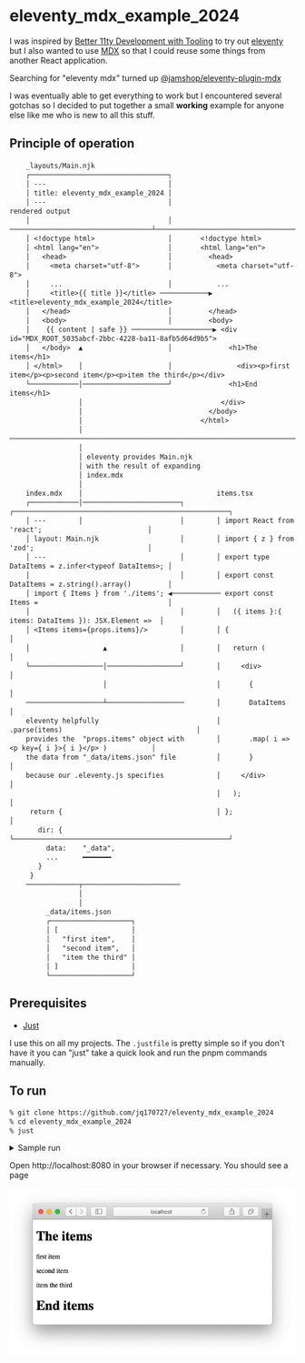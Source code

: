 # eleventy\_mdx\_example\_2024

I was inspired by [Better 11ty Development with Tooling](https://www.jetbrains.com/guide/javascript/tutorials/eleventy-tsx)
to try out [eleventy](https://www.11ty.dev) but I also wanted to use [MDX](https://mdxjs.com) so that I could reuse some
things from another React application.

Searching for "eleventy mdx" turned up [@jamshop/eleventy-plugin-mdx](https://github.com/jamshop/eleventy-plugin-mdx)

I was eventually able to get everything to work but I encountered several gotchas so I decided to put together
a small **working** example for anyone else like me who is new to all this stuff.


## Principle of operation

```
    _layouts/Main.njk
    ┌──────────────────────────────────┐
    │ ---                              │
    │ title: eleventy_mdx_example_2024 │                                   
    │ ---                              │                                    rendered output
    │                                  │       ───────────────────────────────────┴────────────────────────────────────────
    │ <!doctype html>                  │       <!doctype html>
    │ <html lang="en">                 │       <html lang="en">
    │   <head>                         │         <head>
    │     <meta charset="utf-8">       │           <meta charset="utf-8">
    │     ...                          │           ...
    │     <title>{{ title }}</title> ────────────▶ <title>eleventy_mdx_example_2024</title>
    │   </head>                        │         </head>
    │   <body>                         │         <body>
    │    {{ content | safe }} ────────────────────▶ <div id="MDX_ROOT_5035abcf-2bbc-4228-ba11-8afb5d64d9b5">
    │   </body>  ▲                     │              <h1>The items</h1>
    │ </html>    │                     │                <div><p>first item</p><p>second item</p><p>item the third</p></div>
    └────────────│─────────────────────┘              <h1>End items</h1>
                 │                                  </div>
                 │                               </body>
                 │                             </html>
                 │                             ────────────────────────────────────────────────────────────────────────────
                 │
                 │ eleventy provides Main.njk
                 │ with the result of expanding
                 │ index.mdx
                 │
    index.mdx    │                                 items.tsx
    ┌────────────│────────────────────────┐        ┌─────────────────────────────────────────────────────┐
    │ ---        │                        │        │ import React from 'react';                          │
    │ layout: Main.njk                    │        │ import { z } from 'zod';                            │
    │ ---                                 │        │ export type  DataItems = z.infer<typeof DataItems>; │
    │                                     │        │ export const DataItems = z.string().array()         │
    │ import { Items } from './items'; ◀──────────── export const Items =                                │
    │                                     │        │   ({ items }:{ items: DataItems }): JSX.Element =>  │
    │ <Items items={props.items}/>        │        │ {                                                   │
    │                  ▲                  │        │   return (                                          │
    └──────────────────│──────────────────┘        │     <div>                                           │
                       │                           │       {                                             │
    ───────────────────┴───────────────────        │       DataItems                                     │
    eleventy helpfully                             │       .parse(items)                                 │
    provides the  "props.items" object with        │       .map( i => <p key={ i }>{ i }</p> )           │
    the data from "_data/items.json" file          │       }                                             │
    because our .eleventy.js specifies             │     </div>                                          │
                                                   │   );                                                │
     return {                                      │ };                                                  │
       dir: {                                      └─────────────────────────────────────────────────────┘
         data:    "_data",
         ...      ━━━━━━━
       }
     }
    ─────────────┬────────────────────────
                 │
                 │
         _data/items.json
         ┌────────────────────┐
         │ [                  │
         │   "first item",    │
         │   "second item",   │
         │   "item the third" │
         │ ]                  │
         └────────────────────┘
```

## Prerequisites

* [Just](https://github.com/casey/just)

I use this on all my projects.  The `.justfile` is pretty simple so if you
don't have it you can "just" take a quick look and run the pnpm commands manually.

## To run

```
% git clone https://github.com/jq170727/eleventy_mdx_example_2024
% cd eleventy_mdx_example_2024
% just
```

<details>
  <summary>
  Sample run
  </summary>

    % just
      pnpm install
      Packages: +304
      +++++++++++++++++++++++++++++++++++++++++++++++++++++++++++++++++++++++++++++++++++++++
      Progress: resolved 342, reused 304, downloaded 0, added 304, done
      
      dependencies:
      + @jamshop/eleventy-plugin-mdx 0.0.17
      + react 18.3.1
      + react-dom 18.3.1
      + zod 3.23.8
      
      devDependencies:
      + @11ty/eleventy 3.0.0-alpha.10
      + jsx-async-runtime 0.1.8 (0.2.1 is available)
      + tsx 4.11.0
      
       WARN  Issues with peer dependencies found
      .
      └─┬ @jamshop/eleventy-plugin-mdx 0.0.17
        └─┬ @mdx-js/react 1.6.22
          └── ✕ unmet peer react@"^16.13.1 || ^17.0.0": found 18.3.1
      
      Done in 2.8s
      pnpm run start
      
      > @ start /private/tmp/eleventy_mdx_example_2024
      > tsx node_modules/@11ty/eleventy/cmd.cjs --config=.eleventy.ts --serve --incremental
      
      [11ty] Writing ./public/index.html from ./main/index.mdx
      [11ty] Wrote 1 file in 0.23 seconds (v3.0.0-alpha.10)
      [11ty] Watching…
      [11ty] Server at http://localhost:8080/

</details>
    
Open http://localhost:8080 in your browser if necessary.  You should see a page
    
![SCREENSHOT.png](SCREENSHOT.png)

